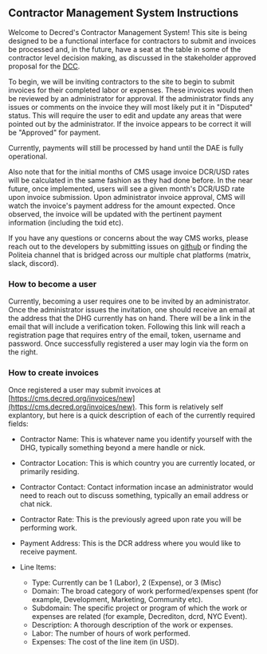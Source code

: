 ## Contractor Management System Instructions

Welcome to Decred's Contractor Management System!  This site is being designed to be a functional interface for contractors to submit and invoices be processed and, in the future, have a seat at the table in some of the contractor level decision making, as discussed in the stakeholder approved proposal for the [DCC](https://proposals.decred.org/proposals/fa38a3593d9a3f6cb2478a24c25114f5097c572f6dadf24c78bb521ed10992a4).

To begin, we will be inviting contractors to the site to begin to submit invoices for their completed labor or expenses.  These invoices would then be reviewed by an administrator for approval.  If the administrator finds any issues or comments on the invoice they will most likely put it in "Disputed" status.  This will require the user to edit and update any areas that were pointed out by the administrator.  If the invoice appears to be correct it will be "Approved" for payment. 

Currently, payments will still be processed by hand until the DAE is fully operational.

Also note that for the initial months of CMS usage invoice DCR/USD rates will be calculated in the same fashion as they had done before.  In the near future, once implemented, users will see a given month's DCR/USD rate upon invoice submission.  Upon administrator invoice approval, CMS will watch the invoice's payment address for the amount expected.  Once observed, the invoice will be updated with the pertinent payment information (including the txid etc).

If you have any questions or concerns about the way CMS works, please reach out to the developers by submitting issues on [github](https://github.com/decred/politeia) or finding the Politeia channel that is bridged across our multiple chat platforms (matrix, slack, discord).

### How to become a user

Currently, becoming a user requires one to be invited by an administrator.  Once the administrator issues the invitation, one should receive an email at the address that the DHG currently has on hand.  There will be a link in the email that will include a verification token.  Following this link will reach a registration page that requires entry of the email, token, username and password.  Once successfully registered a user may login via the form on the right.

### How to create invoices

Once registered a user may submit invoices at [https://cms.decred.org/invoices/new](https://cms.decred.org/invoices/new).  This form is relatively self explantory, but here is a quick description of each of the currently required fields:

* Contractor Name: This is whatever name you identify yourself with the DHG, typically something beyond a mere handle or nick.
* Contractor Location: This is which country you are currently located, or primarily residing.
* Contractor Contact: Contact information incase an administrator would need to reach out to discuss something, typically an email address or chat nick.
* Contractor Rate: This is the previously agreed upon rate you will be performing work.
* Payment Address: This is the DCR address where you would like to receive payment.  

* Line Items:
  * Type: Currently can be 1 (Labor), 2 (Expense), or 3 (Misc)
  * Domain: The broad category of work performed/expenses spent (for example, Development, Marketing, Community etc).
  * Subdomain: The specific project or program of which the work or expenses are related (for example, Decrediton, dcrd, NYC Event).
  * Description: A thorough description of the work or expenses.
  * Labor: The number of hours of work performed.
  * Expenses: The cost of the line item (in USD).
